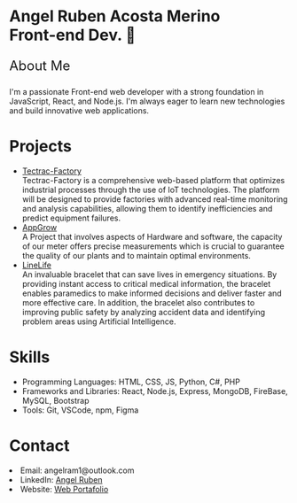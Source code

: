 <h1>Angel Ruben Acosta Merino <br> Front-end Dev. 🚀 </h1>
<p style="font-size: 24px;">About Me</p>
I'm a passionate Front-end web developer with a strong foundation in JavaScript, React, and Node.js. I'm always eager to learn new technologies and build innovative web applications.
<h1>Projects</h1>
<ul>
<li><a href="https://tectrac-factory.onrender.com/">Tectrac-Factory</a></li>
    <ld>Tectrac-Factory is a comprehensive web-based platform that optimizes industrial processes through the use of IoT technologies. The platform will be designed to provide factories with advanced real-time monitoring and analysis capabilities, allowing them to identify inefficiencies and predict equipment failures.<ld>
    <li><a href="https://angelramuppe.github.io/FinalProject_WebProgramming/">AppGrow</a></li>
    <ld>A Project that involves aspects of Hardware and software, the capacity of our meter offers precise measurements which is crucial to guarantee the quality of our plants and to maintain optimal environments.<ld>
    <li><a href="https://linelife2.onrender.com/">LineLife</a></li>
    <ld>An invaluable bracelet that can save lives in emergency situations. By providing instant access to critical medical information, the bracelet enables paramedics to make informed decisions and deliver faster and more effective care. In addition, the bracelet also contributes to improving public safety by analyzing accident data and identifying problem areas using Artificial Intelligence.<ld>
</ul>
<h1>Skills</h1>
<ul>
    <li>Programming Languages: HTML, CSS, JS, Python, C#, PHP </li>
    <li>Frameworks and Libraries: React, Node.js, Express, MongoDB, FireBase, MySQL, Bootstrap</li>
    <li>Tools: Git, VSCode, npm, Figma</li>
</ul>
<h1>Contact</h1>
<li>Email: angelram1@outlook.com</li>
<li>LinkedIn: <a href="https://www.linkedin.com/in/angelrubenacostamerino/">Angel Ruben</a></li>
<li>Website: <a href="https://angelramuppe.github.io/portafolio/">Web Portafolio</a></li>

